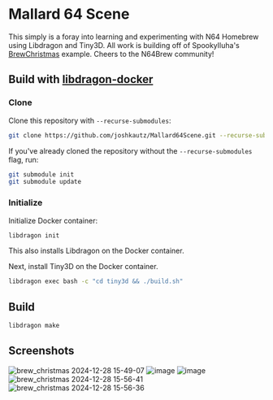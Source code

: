 # Mallard 64 Scene

This simply is a foray into learning and experimenting with N64 Homebrew using Libdragon and Tiny3D. All work is building off of SpookyIluha's [BrewChristmas](https://github.com/SpookyIluha/BrewChristmas) example. Cheers to the N64Brew community!

## Build with [libdragon-docker](https://github.com/anacierdem/libdragon-docker)

### Clone
Clone this repository with `--recurse-submodules`:
```bash
git clone https://github.com/joshkautz/Mallard64Scene.git --recurse-submodules
```
If you've already cloned the repository without the `--recurse-submodules` flag, run:
```bash
git submodule init
git submodule update
```

### Initialize

Initialize Docker container:
```bash
libdragon init
```

This also installs Libdragon on the Docker container.

Next, install Tiny3D on the Docker container.

```bash
libdragon exec bash -c "cd tiny3d && ./build.sh"
```

## Build

```bash
libdragon make
```

## Screenshots

![brew_christmas 2024-12-28 15-49-07](https://github.com/user-attachments/assets/c8269d4e-f95d-4704-90a3-5b32eed63a72)
![image](https://github.com/user-attachments/assets/2386fea4-b8cb-4163-b870-907d58285a21)
![image](https://github.com/user-attachments/assets/6f803b69-6307-4ea9-82d5-fd7b5b8bc3e8)
![brew_christmas 2024-12-28 15-56-41](https://github.com/user-attachments/assets/b2149cd5-d49a-4ce9-9d8e-afded3529a73)
![brew_christmas 2024-12-28 15-56-36](https://github.com/user-attachments/assets/0f127e4c-cb30-4c6b-8caf-ffdeefd63d00)
